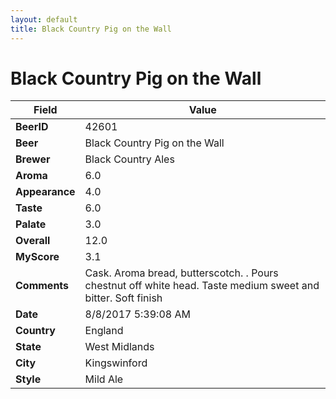 ```yaml
---
layout: default
title: Black Country Pig on the Wall  
---
```


# Black Country Pig on the Wall  

| Field         | Value     |
|---------------|-----------|
| **BeerID** | 42601 |
| **Beer** | Black Country Pig on the Wall   |
| **Brewer** | Black Country Ales |
| **Aroma** | 6.0 |
| **Appearance** | 4.0 |
| **Taste** | 6.0 |
| **Palate** | 3.0 |
| **Overall** | 12.0 |
| **MyScore** | 3.1 |
| **Comments** | Cask. Aroma bread, butterscotch. . Pours chestnut off white head. Taste medium sweet and bitter. Soft finish  |
| **Date** | 8/8/2017 5:39:08 AM |
| **Country** | England |
| **State** | West Midlands |
| **City** | Kingswinford |
| **Style** | Mild Ale |
